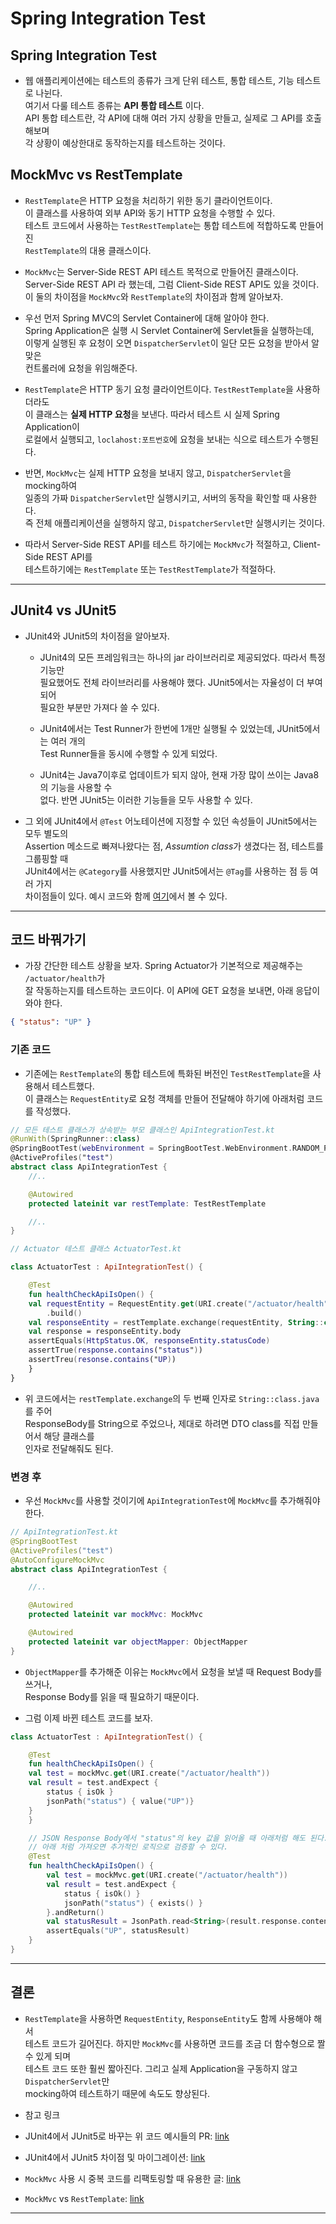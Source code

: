 # Spring Integration Test

<h2>Spring Integration Test</h2>

- 웹 애플리케이션에는 테스트의 종류가 크게 단위 테스트, 통합 테스트, 기능 테스트로 나뉜다.  
  여기서 다룰 테스트 종류는 **API 통합 테스트** 이다.  
  API 통합 테스트란, 각 API에 대해 여러 가지 상황을 만들고, 실제로 그 API를 호출해보며  
  각 상황이 예상한대로 동작하는지를 테스트하는 것이다.

<h2>MockMvc vs RestTemplate</h2>

- `RestTemplate`은 HTTP 요청을 처리하기 위한 동기 클라이언트이다.  
  이 클래스를 사용하여 외부 API와 동기 HTTP 요청을 수행할 수 있다.  
  테스트 코드에서 사용하는 `TestRestTemplate`는 통합 테스트에 적합하도록 만들어진  
  `RestTemplate`의 대용 클래스이다.

- `MockMvc`는 Server-Side REST API 테스트 목적으로 만들어진 클래스이다.  
  Server-Side REST API 라 했는데, 그럼 Client-Side REST API도 있을 것이다.  
  이 둘의 차이점을 `MockMvc`와 `RestTemplate`의 차이점과 함께 알아보자.

- 우선 먼저 Spring MVC의 Servlet Container에 대해 알아야 한다.  
  Spring Application은 실행 시 Servlet Container에 Servlet들을 실행하는데,  
  이렇게 실행된 후 요청이 오면 `DispatcherServlet`이 일단 모든 요청을 받아서 알맞은  
  컨트롤러에 요청을 위임해준다.

- `RestTemplate`은 HTTP 동기 요청 클라이언트이다. `TestRestTemplate`을 사용하더라도  
  이 클래스는 **실제 HTTP 요청**을 보낸다. 따라서 테스트 시 실제 Spring Application이  
  로컬에서 실행되고, `loclahost:포트번호`에 요청을 보내는 식으로 테스트가 수행된다.

- 반면, `MockMvc`는 실제 HTTP 요청을 보내지 않고, `DispatcherServlet`을 mocking하여  
  일종의 가짜 `DispatcherServlet`만 실행시키고, 서버의 동작을 확인할 때 사용한다.  
  즉 전체 애플리케이션을 실행하지 않고, `DispatcherServlet`만 실행시키는 것이다.

- 따라서 Server-Side REST API를 테스트 하기에는 `MockMvc`가 적절하고, Client-Side REST API를  
  테스트하기에는 `RestTemplate` 또는 `TestRestTemplate`가 적절하다.

<hr/>

<h2>JUnit4 vs JUnit5</h2>

- JUnit4와 JUnit5의 차이점을 알아보자.

  - JUnit4의 모든 프레임워크는 하나의 jar 라이브러리로 제공되었다. 따라서 특정 기능만  
    필요했어도 전체 라이브러리를 사용해야 했다. JUnit5에서는 자율성이 더 부여되어  
    필요한 부분만 가져다 쓸 수 있다.

  - JUnit4에서는 Test Runner가 한번에 1개만 실행될 수 있었는데, JUnit5에서는 여러 개의  
    Test Runner들을 동시에 수행할 수 있게 되었다.

  - JUnit4는 Java7이후로 업데이트가 되지 않아, 현재 가장 많이 쓰이는 Java8의 기능을 사용할 수  
    없다. 반면 JUnit5는 이러한 기능들을 모두 사용할 수 있다.

- 그 외에 JUnit4에서 `@Test` 어노테이션에 지정할 수 있던 속성들이 JUnit5에서는 모두 별도의  
  Assertion 메소드로 빠져나왔다는 점, *Assumtion class*가 생겼다는 점, 테스트를 그룹핑할 때  
  JUnit4에서는 `@Category`를 사용했지만 JUnit5에서는 `@Tag`를 사용하는 점 등 여러 가지  
  차이점들이 있다. 예시 코드와 함께 <a href="https://www.baeldung.com/junit-5-migration">여기</a>에서 볼 수 있다.

<hr/>

<h2>코드 바꿔가기</h2>

- 가장 간단한 테스트 상황을 보자. Spring Actuator가 기본적으로 제공해주는 `/actuator/health`가  
  잘 작동하는지를 테스트하는 코드이다. 이 API에 GET 요청을 보내면, 아래 응답이 와야 한다.

```json
{ "status": "UP" }
```

<h3>기존 코드</h3>

- 기존에는 `RestTemplate`의 통합 테스트에 특화된 버전인 `TestRestTemplate`을 사용해서 테스트했다.  
  이 클래스는 `RequestEntity`로 요청 객체를 만들어 전달해야 하기에 아래처럼 코드를 작성했다.

```kt
// 모든 테스트 클래스가 상속받는 부모 클래스인 ApiIntegrationTest.kt
@RunWith(SpringRunner::class)
@SpringBootTest(webEnvironment = SpringBootTest.WebEnvironment.RANDOM_PORT)
@ActiveProfiles("test")
abstract class ApiIntegrationTest {
    //..

    @Autowired
    protected lateinit var restTemplate: TestRestTemplate

    //..
}

// Actuator 테스트 클래스 ActuatorTest.kt

class ActuatorTest : ApiIntegrationTest() {

    @Test
    fun healthCheckApiIsOpen() {
	val requestEntity = RequestEntity.get(URI.create("/actuator/health"))
	    .build()
	val responseEntity = restTemplate.exchange(requestEntity, String::class.java)
	val response = responseEntity.body
	assertEquals(HttpStatus.OK, responseEntity.statusCode)
	assertTrue(response.contains("status"))
	assertTreu(resonse.contains("UP))
    }
}
```

- 위 코드에서는 `restTemplate.exchange`의 두 번째 인자로 `String::class.java`를 주어  
  ResponseBody를 String으로 주었으나, 제대로 하려면 DTO class를 직접 만들어서 해당 클래스를  
  인자로 전달해줘도 된다.

<h3>변경 후</h3>

- 우선 `MockMvc`를 사용할 것이기에 `ApiIntegrationTest`에 `MockMvc`를 추가해줘야 한다.

```kt
// ApiIntegrationTest.kt
@SpringBootTest
@ActiveProfiles("test")
@AutoConfigureMockMvc
abstract class ApiIntegrationTest {

    //..

    @Autowired
    protected lateinit var mockMvc: MockMvc

    @Autowired
    protected lateinit var objectMapper: ObjectMapper
}
```

- `ObjectMapper`를 추가해준 이유는 `MockMvc`에서 요청을 보낼 때 Request Body를 쓰거나,  
  Response Body를 읽을 때 필요하기 때문이다.

- 그럼 이제 바뀐 테스트 코드를 보자.

```kt
class ActuatorTest : ApiIntegrationTest() {

    @Test
    fun healthCheckApiIsOpen() {
	val test = mockMvc.get(URI.create("/actuator/health"))
	val result = test.andExpect {
	    status { isOk }
	    jsonPath("status") { value("UP")}
	}
    }

    // JSON Response Body에서 "status"의 key 값을 읽어올 때 아래처럼 해도 된다.
    // 아래 처럼 가져오면 추가적인 로직으로 검증할 수 있다.
    @Test
    fun healthCheckApiIsOpen() {
        val test = mockMvc.get(URI.create("/actuator/health"))
        val result = test.andExpect {
            status { isOk() }
            jsonPath("status") { exists() }
        }.andReturn()
        val statusResult = JsonPath.read<String>(result.response.contentAsString, "$.status")
        assertEquals("UP", statusResult)
    }
}
```

<hr/>

<h2>결론</h2>

- `RestTemplate`을 사용하면 `RequestEntity`, `ResponseEntity`도 함께 사용해야 해서  
  테스트 코드가 길어진다. 하지만 `MockMvc`를 사용하면 코드를 조금 더 함수형으로 짤 수 있게 되며  
  테스트 코드 또한 훨씬 짧아진다. 그리고 실제 Application을 구동하지 않고 `DispatcherServlet`만  
  mocking하여 테스트하기 때문에 속도도 향상된다.

- 참고 링크

- JUnit4에서 JUnit5로 바꾸는 위 코드 예시들의 PR: <a href="https://github.com/sang-w0o/spring-boot-kotlin-template/pull/8/files">link</a>
- JUnit4에서 JUnit5 차이점 및 마이그레이션: <a href="https://www.baeldung.com/junit-5-migration">link</a>
- `MockMvc` 사용 시 중복 코드를 리팩토링할 때 유용한 글: <a href="https://www.baeldung.com/kotlin/mockmvc-kotlin-dsl">link</a>
- `MockMvc` vs `RestTemplate`: <a href="https://stackoverflow.com/questions/25901985/difference-between-mockmvc-and-resttemplate-in-integration-tests">link</a>

<hr/>
